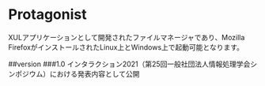 # Protagonist

XULアプリケーションとして開発されたファイルマネージャであり、Mozilla FirefoxがインストールされたLinux上とWindows上で起動可能となります。

##version
###1.0
インタラクション2021（第25回一般社団法人情報処理学会シンポジウム）における発表内容として公開
